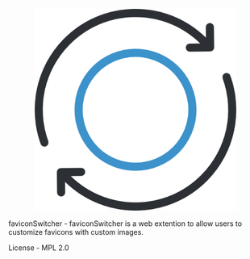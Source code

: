<p align="center">
  <a>
    <img
      alt="FaviconSwitcher"
      src="icons/icon.png"
      width="400"
    />
  </a>
</p>

faviconSwitcher - faviconSwitcher is a web extention to allow users to customize favicons with custom images.

License - MPL 2.0
